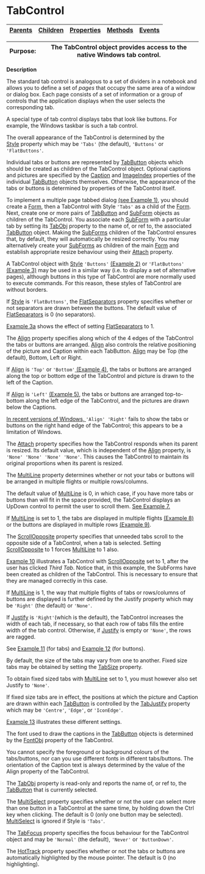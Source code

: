 




<h1 class="heading"><span class="name">TabControl</span></h1>

| [Parents](../ParentLists/TabControl.htm) | [Children](../ChildLists/TabControl.htm) | [Properties](../PropLists/TabControl.htm) | [Methods](../MethodLists/TabControl.htm) | [Events](../EventLists/TabControl.htm) |
| --- | --- | --- | --- | ---  |


| Purpose: | The TabControl object provides access to the native Windows tab         control. |
| --- | ---  |


**Description**


The standard tab control is analogous to a set of dividers in a notebook and
allows you to define a set of *pages* that occupy the same area of a window
or dialog box. Each page consists of a set of information or a group of controls
that the application displays when the user selects the corresponding tab.



A special type of tab control displays tabs that look like buttons. For
example, the Windows taskbar is such a tab control.


The overall appearance of the TabControl is determined by the [Style](../a-z/style.md) property which may be `'Tabs'` (the
default), `'Buttons'` or `'FlatButtons'`.


Individual tabs or buttons are represented by [TabButton](../a-z/tabbutton.md) objects which should be created as children of the TabControl object. Optional
captions and pictures are specified by the [Caption](../a-z/caption.md) and [ImageIndex](../a-z/imageindex.md) properties of the
individual [TabButton](../a-z/tabbutton.md) objects themselves.
Otherwise, the appearance of the tabs or buttons is determined by properties of
the TabControl itself.


To implement a multiple page tabbed dialog [(see Example 1)](../Examples/TabControl%20Example%201.htm), you should create a [Form](../a-z/form.md), then a
TabControl with Style `'Tabs'` as a child of
the [Form](../a-z/form.md). Next, create one or more pairs of [TabButton](../a-z/tabbutton.md) and [SubForm](../a-z/subform.md) objects as children of the
TabControl. You associate each [SubForm](../a-z/subform.md) with a
particular tab by setting its [TabObj](../a-z/tabobj.md) property to the name of, or ref to, the associated [TabButton](../a-z/tabbutton.md) object. Making the [SubForms](../a-z/subform.md) children of the
TabControl ensures that, by default, they will automatically be resized
correctly. You may alternatively create your [SubForms](../a-z/subform.md) as children of the main [Form](../a-z/form.md) and establish
appropriate resize behaviour using their [Attach](../a-z/attach.md) property.


A TabControl object with [Style](../a-z/style.md) `'Buttons'` [(Example 2)](../Examples/TabControl%20Example%202.htm) or `'FlatButtons'`[ (Example 3)](../Examples/TabControl%20Example%203.htm) may be used in a similar
way (i.e. to display a set of alternative pages), although buttons in this type
of TabControl are more normally used to execute commands. For this reason, these
styles of TabControl are without borders.


If [Style](../a-z/style.md) is `'FlatButtons'`,
the [FlatSeparators](../a-z/flatseparators.md) property
specifies whether or not separators are drawn between the buttons. The default
value of [FlatSeparators](../a-z/flatseparators.md) is 0 (no
separators).


[Example 3a](../Examples/TabControl%20Example%203a.htm) shows the
effect of setting [FlatSeparators](../a-z/flatseparators.md) to
1.


The [Align](../a-z/align.md) property specifies along which
of the 4 edges of the TabControl the tabs or buttons are arranged. [Align](../a-z/align.md) also controls the relative positioning of the picture and Caption within each
TabButton. [Align](../a-z/align.md) may be Top (the default),
Bottom, Left or Right.


If [Align](../a-z/align.md) is `'Top'` or `'Bottom'`[ (Example
4)](../Examples/TabControl%20Example%204.htm), the tabs or buttons are arranged along the top or bottom edge of the
TabControl and picture is drawn to the left of the Caption.


If [Align](../a-z/align.md) is `'Left'` [(Example 5)](../Examples/TabControl%20Example%205.htm), the tabs or buttons are
arranged top-to-bottom along the left edge of the TabControl, and the pictures
are drawn below the Captions.


[In recent versions of Windows, ](../a-z/align.md)`'Align' 'Right'` fails to show the tabs or buttons on the right hand edge of the TabControl; this appears to be a limitation of Windows.


The [Attach](../a-z/attach.md) property specifies how the
TabControl responds when its parent is resized. Its default value, which is
independent of the [Align](../a-z/align.md) property, is `'None'
'None' 'None' 'None'`. This causes the TabControl to maintain its
original proportions when its parent is resized.


The [MultiLine](../a-z/multiline.md) property determines
whether or not your tabs or buttons will be arranged in multiple flights or
multiple rows/columns.


The default value of [MultiLine](../a-z/multiline.md) is 0,
in which case, if you have more tabs or buttons than will fit in the space
provided, the TabControl displays an UpDown control to permit the user to scroll
them. [See Example 7.](../Examples/TabControl%20Example%207.htm)


If [MultiLine](../a-z/multiline.md) is set to 1, the tabs are
displayed in multiple flights [(Example 8)](../Examples/TabControl%20Example%208.htm) or the buttons are displayed in multiple rows [(Example
9)](../Examples/TabControl%20Example%209.htm).


The [ScrollOpposite](../a-z/scrollopposite.md) property
specifies that unneeded tabs scroll to the opposite side of a TabControl, when a
tab is selected. Setting [ScrollOpposite](../a-z/scrollopposite.md) to 1 forces [MultiLine](../a-z/multiline.md) to 1 also.


[Example 10](../Examples/TabControl%20Example%2010.htm) illustrates a
TabControl with [ScrollOpposite](../a-z/scrollopposite.md) set
to 1, after the user has clicked *Third Tab*. Notice that, in this example,
the SubForms have been created as children of the TabControl. This is necessary
to ensure that they are managed correctly in this case.


If [MultiLine](../a-z/multiline.md) is 1, the way that
multiple flights of tabs or rows/columns of buttons are displayed is further
defined by the Justify property which may be `'Right'` (the default) or `'None'`.


If [Justify](../a-z/justify.md) is `'Right'`(which is the default), the TabControl increases the width of each tab, if
necessary, so that each row of tabs fills the entire width of the tab control.
Otherwise, if [Justify](../a-z/justify.md) is empty or `'None'`,
the rows are ragged.


See [Example 11](../Examples/TabControl%20Example%2011.htm) (for tabs) and [Example 12](../Examples/TabControl%20Example%2012.htm) (for
buttons).


By default, the size of the tabs may vary from one to another. Fixed size
tabs may be obtained by setting the [TabSize](../a-z/tabsize.md) property.


To obtain fixed sized tabs with [MultiLine](../a-z/multiline.md) set to 1, you must however also set Justify to `'None'`.


If fixed size tabs are in effect, the positions at which the picture and
Caption are drawn within each [TabButton](../a-z/tabbutton.md) is
controlled by the [TabJustify](../a-z/tabjustify.md) property
which may be `'Centre'`, `'Edge'`,
or `'IconEdge'`.


[Example
13](../Examples/TabControl%20Example%2013.htm) illustrates these different settings.


The font used to draw the captions in the [TabButton](../a-z/tabbutton.md) objects is determined by the [FontObj](../a-z/fontobj.md) property of the TabControl.


You cannot specify the foreground or background colours of the tabs/buttons,
nor can you use different fonts in different tabs/buttons. The orientation of
the Caption text is always determined by the value of the Align property of the
TabControl.


The [TabObj](../a-z/tabobj.md) property is read-only and
reports the name of, or ref to, the [TabButton](../a-z/tabbutton.md) that is currently selected.


The [MultiSelect](../a-z/multiselect.md) property specifies
whether or not the user can select more than one button in a TabControl at the
same time, by holding down the Ctrl key when clicking. The default is 0 (only
one button may be selected). [MultiSelect](../a-z/multiselect.md) is ignored if Style is `'Tabs'`.


The [TabFocus](../a-z/tabfocus.md) property specifies the
focus behaviour for the TabControl object and may be `'Normal'` (the
default), `'Never'` or `'ButtonDown'`.


The [HotTrack](../a-z/hottrack.md) property specifies whether
or not the tabs or buttons are automatically highlighted by the mouse pointer.
The default is 0 (no highlighting).


